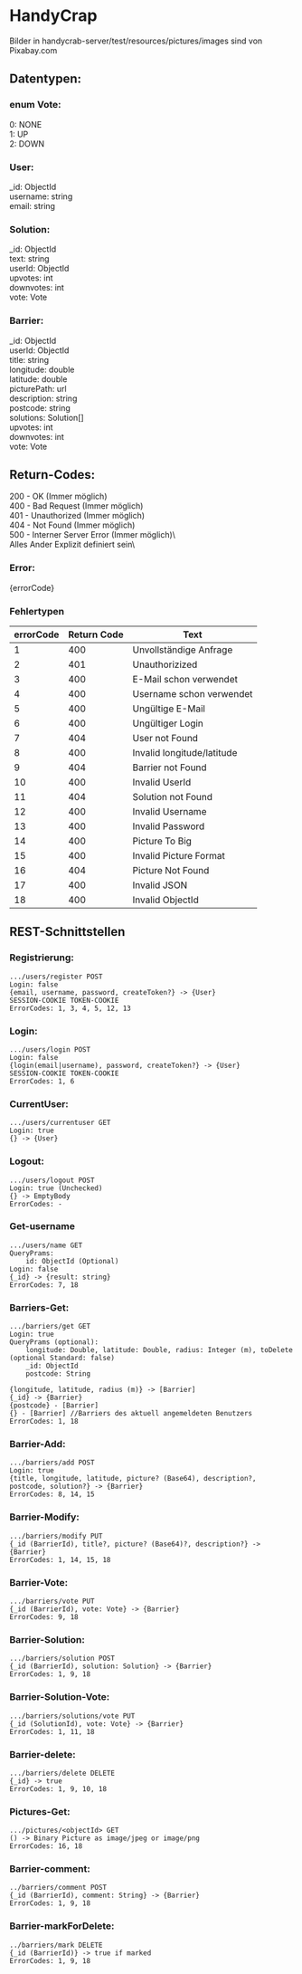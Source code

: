 # HandyCrap
Bilder in handycrab-server/test/resources/pictures/images sind von Pixabay.com
## Datentypen:

### enum Vote:
0: NONE\
1: UP\
2: DOWN

### User:
_id: ObjectId\
username: string\
email: string

### Solution:
_id: ObjectId\
text: string\
userId: ObjectId\
upvotes: int\
downvotes: int\
vote: Vote

### Barrier:
_id: ObjectId\
userId: ObjectId\
title: string\
longitude: double\
latitude: double\
picturePath: url\
description: string\
postcode: string\
solutions: Solution[]\
upvotes: int\
downvotes: int\
vote: Vote

## Return-Codes: 
200 - OK (Immer möglich)\
400 - Bad Request (Immer möglich)\
401 - Unauthorized (Immer möglich)\
404 - Not Found (Immer möglich)\
500 - Interner Server Error (Immer möglich)\          
Alles Ander Explizit definiert sein\
### Error:
{errorCode}
### Fehlertypen

| errorCode | Return Code | Text |
--- | --- | ---
1 | 400 | Unvollständige Anfrage
2 | 401 | Unauthorizized
3 | 400 | E-Mail schon verwendet
4 | 400 | Username schon verwendet
5 | 400 | Ungültige E-Mail
6 | 400 | Ungültiger Login
7 | 404 | User not Found
8 | 400 | Invalid longitude/latitude
9 | 404 | Barrier not Found
10 | 400 | Invalid UserId
11| 404 | Solution not Found
12 | 400 | Invalid Username
13 | 400 | Invalid Password
14 | 400 | Picture To Big
15 | 400 | Invalid Picture Format
16 | 404 | Picture Not Found
17 | 400 | Invalid JSON
18 | 400 | Invalid ObjectId
## REST-Schnittstellen
### Registrierung:
    .../users/register POST
    Login: false
    {email, username, password, createToken?} -> {User}
    SESSION-COOKIE TOKEN-COOKIE
    ErrorCodes: 1, 3, 4, 5, 12, 13
### Login:
    .../users/login POST
    Login: false
    {login(email|username), password, createToken?} -> {User}
    SESSION-COOKIE TOKEN-COOKIE
    ErrorCodes: 1, 6
### CurrentUser:
    .../users/currentuser GET
    Login: true
    {} -> {User}
### Logout:
    .../users/logout POST
    Login: true (Unchecked)
    {} -> EmptyBody
    ErrorCodes: -
### Get-username
    .../users/name GET
    QueryPrams:
        id: ObjectId (Optional)
    Login: false
    {_id} -> {result: string}
    ErrorCodes: 7, 18

### Barriers-Get:
    .../barriers/get GET
    Login: true
    QueryPrams (optional):
        longitude: Double, latitude: Double, radius: Integer (m), toDelete (optional Standard: false) 
        _id: ObjectId 
        postcode: String 
        
    {longitude, latitude, radius (m)} -> [Barrier]
    {_id} -> {Barrier}
    {postcode} - [Barrier]
    {} - [Barrier] //Barriers des aktuell angemeldeten Benutzers
    ErrorCodes: 1, 18

### Barrier-Add:
    .../barriers/add POST
    Login: true
    {title, longitude, latitude, picture? (Base64), description?, postcode, solution?} -> {Barrier}
    ErrorCodes: 8, 14, 15

### Barrier-Modify:
    .../barriers/modify PUT
    {_id (BarrierId), title?, picture? (Base64)?, description?} -> {Barrier}
    ErrorCodes: 1, 14, 15, 18
### Barrier-Vote: 
    .../barriers/vote PUT
    {_id (BarrierId), vote: Vote} -> {Barrier}
    ErrorCodes: 9, 18

### Barrier-Solution:
    .../barriers/solution POST
    {_id (BarrierId), solution: Solution} -> {Barrier}
    ErrorCodes: 1, 9, 18

### Barrier-Solution-Vote: 
    .../barriers/solutions/vote PUT
    {_id (SolutionId), vote: Vote} -> {Barrier}
    ErrorCodes: 1, 11, 18
    
### Barrier-delete:
    .../barriers/delete DELETE
    {_id} -> true
    ErrorCodes: 1, 9, 10, 18
    
### Pictures-Get:
    .../pictures/<objectId> GET
    () -> Binary Picture as image/jpeg or image/png
    ErrorCodes: 16, 18
    
### Barrier-comment:
    ../barriers/comment POST
    {_id (BarrierId), comment: String} -> {Barrier}
    ErrorCodes: 1, 9, 18 
    
### Barrier-markForDelete:
    ../barriers/mark DELETE
    {_id (BarrierId)} -> true if marked
    ErrorCodes: 1, 9, 18